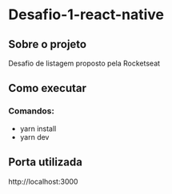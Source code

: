 # Desafio-1-react-native

## Sobre o projeto
Desafio de listagem proposto pela Rocketseat

## Como executar
### Comandos: 
- yarn install
- yarn dev 

## Porta utilizada
http://localhost:3000


